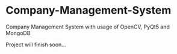 # Company-Management-System
Company Management System with usage of OpenCV, PyQt5 and MongoDB

Project will finish soon...
